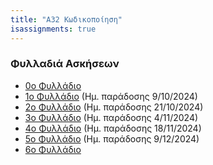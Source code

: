 ```yaml
---
title: "Α32 Κωδικοποίηση"
isassignments: true
---
```


### Φυλλαδιά Ασκήσεων

- [0ο Φυλλάδιο](../coding-assignment-2024-0.pdf)
- [1ο Φυλλάδιο](../coding-assign-2024-1.pdf) (Ημ. παράδοσης 9/10/2024)
- [2o Φυλλάδιο](../coding-assign-2024-2.pdf) (Ημ. παράδοσης 21/10/2024)
- [3o Φυλλάδιο](../coding-assign-2024-3.pdf) (Ημ. παράδοσης 4/11/2024)
- [4ο Φυλλάδιο](../coding-assign-2024-4.pdf) (Ημ. παράδοσης 18/11/2024)
- [5ο Φυλλάδιο](../coding-assign-2024-5.pdf) (Ημ. παράδοσης 9/12/2024)
- [6ο Φυλλάδιο](../coding-assign-2024-6.pdf)
